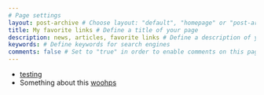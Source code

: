 ```yaml
---
# Page settings
layout: post-archive # Choose layout: "default", "homepage" or "post-archive"
title: My favorite links # Define a title of your page
description: news, articles, favorite links # Define a description of your page
keywords: # Define keywords for search engines
comments: false # Set to "true" in order to enable comments on this page. Make sure you properly setup "disqus_forum_shortname" variable in "_config.yml"
---
```


- [testing](google.com)
- Something about this [woohps](testing.com)
